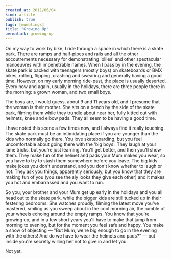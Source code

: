 ```yaml
---
created_at: 2011/06/04
kind: article
publish: true
tags: [mumblings]
title: "Growing Up"
permalink: growing-up
---
```


On my way to work by bike, I ride through a space in which there is a skate park. There are ramps and half-pipes and rails and all the other accoutrements necessary for demonstrating 'ollies' and other spectacular manoeuvres with impenetrable names. When I pass by in the evening, the skate park is packed with teenagers (mostly boys) on skateboards or BMX bikes, rolling, flipping, crashing and swearing and generally having a good time. However, on my early morning ride-past, the place is usually deserted. Every now and again, usually in the holidays, there are three people there in the morning: a grown woman, and two small boys.

The boys are, I would guess, about 9 and 11 years old, and I presume that the woman is their mother. She sits on a bench by the side of the skate park, filming them while they trundle about near her, fully kitted out with helmets, knee and elbow pads. They all seem to be having a good time. 

I have noted this scene a few times now, and I always find it really touching. The skate park must be an intimidating place if you are younger than the kids who normally go there. You love skateboarding, but you feel uncomfortable about going there with the 'big boys'. They laugh at your lame tricks, but you're just learning. You'll get better, and then you'll show them. They make fun of the helmet and pads your Mum makes you wear, so you have to try to stash them somewhere before you leave. The big kids make jokes you don't understand, and you don't know whether to laugh or not. They ask you things, apparently seriously, but you know that they are making fun of you (you see the sly looks they give each other) and it makes you hot and embarrassed and you want to run.

So you, your brother and your Mum get up early in the holidays and you all head out to the skate park, while the bigger kids are still tucked up in their festering bedrooms. She watches proudly, filming the latest move you've mastered, smiling as you sweep about in the cool morning air, the rumble of your wheels echoing around the empty ramps. You know that you're growing up, and in a few short years you'll have to make that jump from morning to evening, but for the moment you feel safe and happy. You make a show of objecting &mdash; "But Mum, we're big enough to go in the evening with the others! And do we have to wear the helmets and pads?" &mdash; but inside you're secretly willing her not to give in and let you. 

Not yet. 
